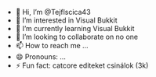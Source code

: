 - 👋 Hi, I’m @Tejflscica43
- 👀 I’m interested in Visual Bukkit
- 🌱 I’m currently learning Visual Bukkit
- 💞️ I’m looking to collaborate on no one
- 📫 How to reach me ...
- 😄 Pronouns: ...
- ⚡ Fun fact: catcore editeket csinálok (3k)

<!---
Tejflscica43/Tejflscica43 is a ✨ special ✨ repository because its `README.md` (this file) appears on your GitHub profile.
You can click the Preview link to take a look at your changes.
--->
